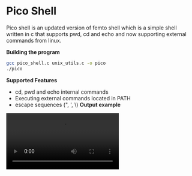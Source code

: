 # Pico Shell
Pico shell is an updated version of femto shell which is a simple shell written in c that supports pwd, cd and echo and now supporting external commands from linux.

**Building the program**

``` bash
gcc pico_shell.c unix_utils.c -o pico
./pico
```
**Supported Features**
* cd, pwd and echo internal commands
* Executing external commands located in PATH
* escape sequences (", ', \\)
**Output example**

![](https://github.com/0xAMF/ST_Tasks/blob/main/pico_shell/test_cases/picoshell_test.webm)
